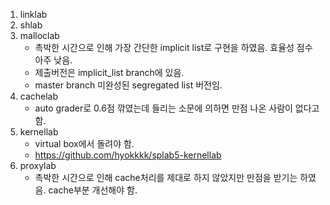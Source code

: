 1. linklab
1. shlab
1. malloclab
    - 촉박한 시간으로 인해 가장 간단한 implicit list로 구현을 하였음. 효율성 점수 아주 낮음.
    - 제출버전은 implicit_list branch에 있음.
    - master branch 미완성된 segregated list 버전임.
1. cachelab
    - auto grader로 0.6점 깎였는데 들리는 소문에 의하면 만점 나온 사람이 없다고 함.
1. kernellab
    - virtual box에서 돌려야 함. 
    - https://github.com/hyokkkk/splab5-kernellab
1. proxylab
    - 촉박한 시간으로 인해 cache처리를 제대로 하지 않았지만 만점을 받기는 하였음. cache부분 개선해야 함.
